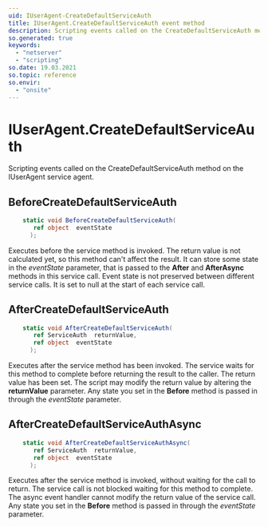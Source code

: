 ```yaml
---
uid: IUserAgent-CreateDefaultServiceAuth
title: IUserAgent.CreateDefaultServiceAuth event method
description: Scripting events called on the CreateDefaultServiceAuth method on the IUserAgent service agent.
so.generated: true
keywords:
  - "netserver"
  - "scripting"
so.date: 19.03.2021
so.topic: reference
so.envir:
  - "onsite"
---
```

# IUserAgent.CreateDefaultServiceAuth

Scripting events called on the <see cref='M:SuperOffice.CRM.Services.IUserAgent.CreateDefaultServiceAuth'>CreateDefaultServiceAuth</see> method on the <see cref='IUserAgent'>IUserAgent</see>  service agent.

## BeforeCreateDefaultServiceAuth
```cs
    static void BeforeCreateDefaultServiceAuth(
       ref object  eventState
      );
```
Executes before the service method is invoked.
The return value is not calculated yet, so this method can't affect the result.
It can store some state in the *eventState* parameter, that is passed to the **After** and **AfterAsync** methods in this service call.
Event state is not preserved between different service calls. It is set to null at the start of each service call.
## AfterCreateDefaultServiceAuth
```cs
    static void AfterCreateDefaultServiceAuth(
       ref ServiceAuth  returnValue,
       ref object  eventState
      );
```
Executes after the service method has been invoked. The service waits for this method to complete before returning the result to the caller.
The return value has been set. The script may modify the return value by altering the **returnValue** parameter.
Any state you set in the **Before** method is passed in through the *eventState* parameter.
## AfterCreateDefaultServiceAuthAsync
```cs
    static void AfterCreateDefaultServiceAuthAsync(
       ref ServiceAuth  returnValue,
       ref object  eventState
      );
```
Executes after the service method is invoked, without waiting for the call to return.
The service call is not blocked waiting for this method to complete.
The async event handler cannot modify the return value of the service call.
Any state you set in the **Before** method is passed in through the *eventState* parameter.

